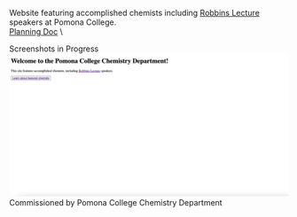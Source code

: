 Website featuring accomplished chemists including [Robbins Lecture](https://www.pomona.edu/academics/departments/chemistry/robbins-lecture-series) speakers at Pomona College. \
[Planning Doc](https://docs.google.com/document/d/1DxpVlYVnFwC_Ep09Wzdhd_Dz38w2BRGm8s-afKKCNY4/edit?usp=sharing) \

Screenshots in Progress
![Homepage. Text says 'Welcome to the Pomona College Chemistry Department! This website includes descriptions of accomplished chemists including Robbins Lecture Speakers'](chem_website_landingpage.png)
Commissioned by Pomona College Chemistry Department

